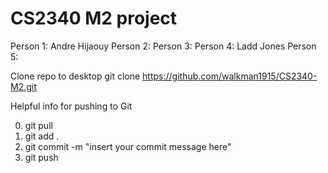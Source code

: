 # CS2340 M2 project

Person 1: Andre Hijaouy
Person 2:
Person 3:
Person 4: Ladd Jones
Person 5:

Clone repo to desktop git clone https://github.com/walkman1915/CS2340-M2.git


Helpful info for pushing to Git

0. git pull
1. git add .
2. git commit -m "insert your commit message here"
3. git push 
